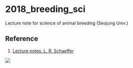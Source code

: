 # 2018_breeding_sci
Lecture note for science of animal breeding (Seojung Univ.)

## Reference
1. [Lecture notes. L. R. Schaeffer](https://ansari.iut.ac.ir/sites/ansari.iut.ac.ir/files//homework_course/animal_breeding_methods.pdf)


<a target="_blank" href="https://calendar.google.com/event?action=TEMPLATE&amp;tmeid=MWxxOWZlb3BiNjhuN21kM25jMmdmdGZhaXBfMjAxODAzMDNUMDMwMDAwWiBhcjFsb3NrdWwwOWNtMHV2b3VnbjFnYmZwOEBn&amp;tmsrc=ar1loskul09cm0uvougn1gbfp8%40group.calendar.google.com&amp;scp=ALL"><img border="0" src="https://www.google.com/calendar/images/ext/gc_button1_ko.gif"></a>
